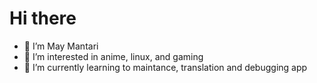 # Hi there

- 👋 I’m May Mantari
- 👀 I’m interested in anime, linux, and gaming
- 🌱 I’m currently learning to maintance, translation and debugging app
<!---
- 💞️ I’m looking to collaborate on ...
- 📫 How to reach me ...


mantarimay/mantarimay is a ✨ special ✨ repository because its `README.md` (this file) appears on your GitHub profile.
You can click the Preview link to take a look at your changes.


## GitHub Stats!
[![May Mantari stats](https://github-readme-stats.vercel.app/api?username=mantarimay&show_icons=true&theme=react&include_all_commits=true)](https://github.com/mantarimay)--->
